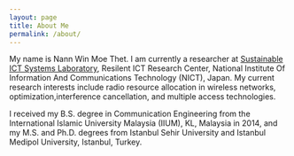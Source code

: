 ```yaml
---
layout: page
title: About Me
permalink: /about/
---
```


My name is Nann Win Moe Thet. I am currently a researcher at [Sustainable ICT Systems Laboratory](https://www.nict.go.jp/en/resil/sustainable.html), Resilent ICT Research Center, National Institute Of Information And Communications Technology (NICT), Japan. My current research interests include radio resource allocation in wireless networks, optimization,interference cancellation, and multiple access technologies.

I received my B.S. degree in Communication Engineering from the International Islamic University Malaysia (IIUM), KL, Malaysia in 2014, and my M.S. and Ph.D. degrees from Istanbul Sehir University and Istanbul Medipol University, Istanbul, Turkey.

